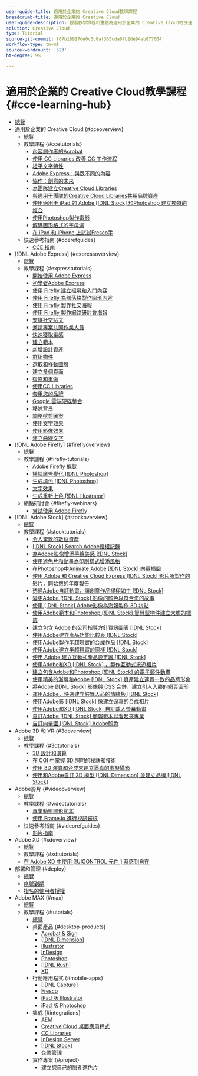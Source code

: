 ```yaml
---
user-guide-title: 適用於企業的 Creative Cloud教學課程
breadcrumb-title: 適用於企業的 Creative Cloud
user-guide-description: 觀看教學課程和重點為適用於企業的 Creative Cloud的快速參考指南
solution: Creative Cloud
type: Tutorial
source-git-commit: f67b18917de0c0c0af365cda07b2de94ab877004
workflow-type: tm+mt
source-wordcount: '523'
ht-degree: 9%

---
```



# 適用於企業的 Creative Cloud教學課程 {#cce-learning-hub}

+ [總覽](overview.md)
+ 適用於企業的 Creative Cloud {#cceoverview}
   + [總覽](cce/overview-cce.md)
   + 教學課程 {#ccetutorials}
      + [內容創作者的Acrobat](cce/acrobat-content-creators.md)
      + [使用 CC Libraries 改善 CC 工作流程](cce/cc-workflows-cc-libraries.md)
      + [坦平文字特性](cce/taming-type-anxiety.md)
      + [Adobe Express：與眾不同的內容](cce/adobe-express-content-that-stands-out.md)
      + [協作：創意的未來](cce/collaboration-the-future-of-creativity.md)
      + [為團隊建立Creative Cloud Libraries](cce/ccteamlibraries.md)
      + [與適用于團隊的Creative Cloud Libraries共用品牌資產](cce/sharecclibraries.md)
      + [使用適用于 iPad 的 Adobe  [!DNL Stock]  和Photoshop 建立獨特的複合](cce/compositepsipad.md)
      + [使用Photoshop製作電影](cce/cinemagraphps.md)
      + [解碼圖形格式的字母湯](cce/alphabetsoup.md)
      + [在 iPad 和 iPhone 上試試Fresco手](cce/frescoworkshop.md)
   + 快速參考指南 {#ccerefguides}
      + [CCE 指南](quick-reference/overview-ref.md)
+ [!DNL Adobe Express] {#expressoverview}
   + [總覽](express/overview-express.md)
   + 教學課程 {#expresstutorials}
      + [開始使用 Adobe Express](express/get-started.md)
      + [初學者Adobe Express](express/adobe-express-beginners.md)
      + [使用 Firefly 建立招募和入門內容](express/create-on-boarding.md)
      + [使用 Firefly 為部落格製作圖形內容](express/create-blog-graphics.md)
      + [使用 Firefly 製作社交海報](express/create-social-posters.md)
      + [使用 Firefly 製作網路研討會海報](express/create-webinar-poster.md)
      + [安排社交貼文](express/schedule.md)
      + [邀請專案共同作業人員](express/collaborate.md)
      + [快速獲取靈感](express/get-inspiration.md)
      + [建立範本](express/create-templates.md)
      + [新增設計資產](express/add-design-assets.md)
      + [群組物件](express/group-objects.md)
      + [選取和移動圖層](express/layers.md)
      + [建立多個頁面](express/multiple-pages.md)
      + [復原和重做](express/undo-redo.md)
      + [使用CC Libraries](express/cc-libraries.md)
      + [套用您的品牌](express/brand.md)
      + [Google 雲端硬碟整合](express/google-drive.md)
      + [移除背景](express/remove-background.md)
      + [調整挖剪圖案](express/refine-cutout.md)
      + [使用文字效果](express/text-effects.md)
      + [使用影像效果](express/image-effects.md)
      + [建立曲線文字](express/create-curved-text.md)
+ [!DNL Adobe Firefly] {#fireflyoverview}
   + [總覽](firefly/overview-firefly.md)
   + 教學課程 {#firefly-tutorials}
      + [Adobe Firefly 概覽](firefly/overview-of-firefly.md)
      + [橫幅廣告變化 [!DNL Photoshop]](firefly/web-banner-ad.md)
      + [生成填色 [!DNL Photoshop]](firefly/generative-fill.md)
      + [文字效果](firefly/text-effects.md)
      + [生成重新上色 [!DNL Illustrator]](firefly/generative-recolor.md)
   + 網路研討會 {#firefly-webinars}
      + [嘗試使用 Adobe Firefly](firefly/webinar-experimenting.md)
+ [!DNL Adobe Stock] {#stockoverview}
   + [總覽](stock/overview-stock.md)
   + 教學課程 {#stocktutorials}
      + [令人驚歎的數位資產](stock/stunning-digital-assets.md)
      + [ [!DNL Stock] Search Adobe授權記錄](stock/searchstock.md)
      + [為Adobe影像增添手繪美感  [!DNL Stock] ](stock/handdrawn.md)
      + [使用遮色片和動畫為印刷樣式增添風格](stock/flairtypography.md)
      + [在Photoshop中Animate Adobe  [!DNL Stock]  向量插圖](stock/animatevector.md)
      + [使用 Adobe 和 Creative Cloud Express  [!DNL Stock]  影片所製作的影片，開始您的年度報告](stock/annualreport.md)
      + [透過Adobe自訂動畫，讓創意作品栩栩如生 [!DNL Stock]](stock/customanimations.md)
      + [變更Adobe  [!DNL Stock]  影像的顏色以符合您的故事](stock/changecolors.md)
      + [使用  [!DNL Stock]  Adobe影像為海報製作 3D 拼貼](stock/collage.md)
      + [使用Adobe範本和Photoshop  [!DNL Stock]  智慧型物件建立大膽的標籤](stock/boldlabel.md)
      + [建立包含 Adobe 的公司指導方針資訊圖表 [!DNL Stock]](stock/infographic.md)
      + [使用Adobe建立產品功能比較表 [!DNL Stock]](stock/featurecomparison.md)
      + [使用Adobe製作半超現實的合成作品 [!DNL Stock]](stock/surrealcomposite.md)
      + [使用Adobe建立半超現實的圖樣 [!DNL Stock]](stock/surrealpattern.md)
      + [使用 Adobe 建立互動式產品設定器 [!DNL Stock]](stock/productconfigurator.md)
      + [使用Adobe和XD  [!DNL Stock]  ，製作互動式旅遊相片](stock/interactivetourismphoto.md)
      + [建立包含Adobe和Photoshop  [!DNL Stock]  的電子郵件動畫](stock/animationemail.md)
      + [使用精美的漸層和Adobe  [!DNL Stock]  資產建立連貫一致的品牌形象](stock/brandgradients.md)
      + [將Adobe  [!DNL Stock]  影像與 CSS 合併，建立引人入勝的網頁圖形](stock/webgraphics.md)
      + [運用Adobe，快速建立鼓舞人心的情緒板 [!DNL Stock]](stock/moodboard.md)
      + [使用Adobe影  [!DNL Stock]  像建立逼真的合成相片](stock/realisticcomposite.md)
      + [使用Adobe和XD  [!DNL Stock]  自訂載入螢幕動畫](stock/loadingscreen.md)
      + [自訂Adobe  [!DNL Stock]  簡報範本以看起來專業](stock/presentationtemplate.md)
      + [自訂向量圖  [!DNL Stock]  Adobe顏色](stock/customizecolors.md)
+ Adobe 3D 和 VR {#3doverview}
   + [總覽](3di/overview-3di.md)
   + 教學課程 {#3dtutorials}
      + [3D 設計和演算](3di/substance-3d-stager.md)
      + [在 CGI 中掌握 3D 照明的秘訣和技術](3di/mastering3dlighting.md)
      + [使用 3D 演算和合成來建立逼真的虛擬攝影](3di/photorealistic.md)
      + [使用和Adobe自訂 3D 模型  [!DNL Dimension]  並建立品牌 [!DNL Stock]](3di/3ddimensionstock.md)
+ Adobe影片 {#videooverview}
   + [總覽](dva/overview-dva.md)
   + 教學課程 {#videotutorials}
      + [專業動態圖形範本](dva/motion-graphics-templates.md)
      + [使用 Frame.io 進行視訊審核](dva/video-review-frame-io.md)
   + 快速參考指南 {#videorefguides}
      + [影片指南](dva/overview-dva-ref.md)
+ Adobe XD {#xdoverview}
   + [總覽](xd/overview-xd.md)
   + 教學課程 {#xdtutorials}
   + [在 Adobe XD 中使用 [!UICONTROL  元件 ] 時感到自在](xd/components.md)
+ 部署和管理 {#deploy}
   + [總覽](deploy/overview-deploy.md)
   + [序號到期](deploy/cceserial.md)
   + [指名的使用者授權](deploy/nameduserlicensing.md)
+ Adobe MAX {#max}
   + [總覽](max/overview-max.md)
   + 教學課程 {#tutorials}
      + [總覽](max/maxtutorials.md)
      + 桌面產品 {#desktop-products}
         + [Acrobat &amp; Sign](max/acrobat-sign.md)
         + [[!DNL Dimension]](max/dimension.md)
         + [Illustrator](max/illustrator.md)
         + [InDesign](max/indesign.md)
         + [Photoshop](max/photoshop.md)
         + [[!DNL Rush]](max/rush.md)
         + [XD](max/xd.md)
      + 行動應用程式 {#mobile-apps}
         + [[!DNL Capture]](max/capture.md)
         + [Fresco](max/fresco.md)
         + [iPad 版 Illustrator](max/illustratoripad.md)
         + [iPad 版 Photoshop](max/photoshopipad.md)
      + 集成 {#integrations}
         + [AEM](max/aem.md)
         + [Creative Cloud 桌面應用程式](max/creativeclouddesktopapp.md)
         + [CC Libraries](max/cclibraries.md)
         + [InDesign Server](max/indesignserver.md)
         + [[!DNL Stock]](max/stock.md)
         + [企業管理](max/enterprise.md)
      + 實作專案 {#project}
         + [建立您自己的臉孔遮色片](max/handsonproject.md)